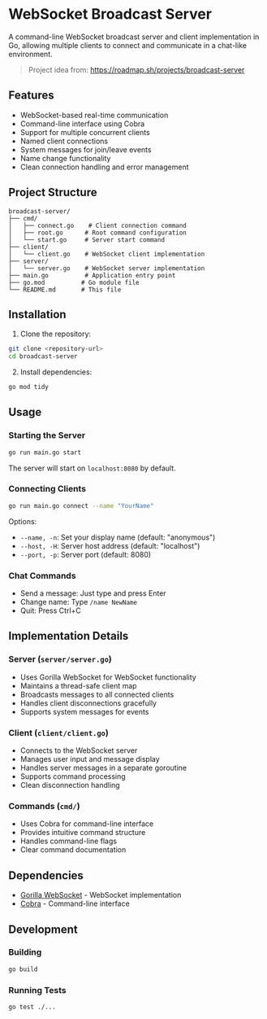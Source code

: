 # WebSocket Broadcast Server

A command-line WebSocket broadcast server and client implementation in Go, allowing multiple clients to connect and communicate in a chat-like environment.

> Project idea from: https://roadmap.sh/projects/broadcast-server

## Features

- WebSocket-based real-time communication
- Command-line interface using Cobra
- Support for multiple concurrent clients
- Named client connections
- System messages for join/leave events
- Name change functionality
- Clean connection handling and error management

## Project Structure

```
broadcast-server/
├── cmd/
│   ├── connect.go    # Client connection command
│   ├── root.go      # Root command configuration
│   └── start.go     # Server start command
├── client/
│   └── client.go    # WebSocket client implementation
├── server/
│   └── server.go    # WebSocket server implementation
├── main.go          # Application entry point
├── go.mod          # Go module file
└── README.md       # This file
```

## Installation

1. Clone the repository:
```bash
git clone <repository-url>
cd broadcast-server
```

2. Install dependencies:
```bash
go mod tidy
```

## Usage

### Starting the Server

```bash
go run main.go start
```

The server will start on `localhost:8080` by default.

### Connecting Clients

```bash
go run main.go connect --name "YourName"
```

Options:
- `--name, -n`: Set your display name (default: "anonymous")
- `--host, -H`: Server host address (default: "localhost")
- `--port, -p`: Server port (default: 8080)

### Chat Commands

- Send a message: Just type and press Enter
- Change name: Type `/name NewName`
- Quit: Press Ctrl+C

## Implementation Details

### Server (`server/server.go`)
- Uses Gorilla WebSocket for WebSocket functionality
- Maintains a thread-safe client map
- Broadcasts messages to all connected clients
- Handles client disconnections gracefully
- Supports system messages for events

### Client (`client/client.go`)
- Connects to the WebSocket server
- Manages user input and message display
- Handles server messages in a separate goroutine
- Supports command processing
- Clean disconnection handling

### Commands (`cmd/`)
- Uses Cobra for command-line interface
- Provides intuitive command structure
- Handles command-line flags
- Clear command documentation

## Dependencies

- [Gorilla WebSocket](https://github.com/gorilla/websocket) - WebSocket implementation
- [Cobra](https://github.com/spf13/cobra) - Command-line interface

## Development

### Building
```bash
go build
```

### Running Tests
```bash
go test ./...
```